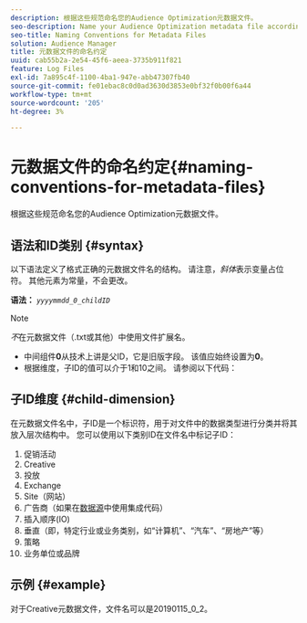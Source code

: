 ```yaml
---
description: 根据这些规范命名您的Audience Optimization元数据文件。
seo-description: Name your Audience Optimization metadata file according to these specifications.
seo-title: Naming Conventions for Metadata Files
solution: Audience Manager
title: 元数据文件的命名约定
uuid: cab55b2a-2e54-45f6-aeea-3735b911f821
feature: Log Files
exl-id: 7a895c4f-1100-4ba1-947e-abb47307fb40
source-git-commit: fe01ebac8c0d0ad3630d3853e0bf32f0b00f6a44
workflow-type: tm+mt
source-wordcount: '205'
ht-degree: 3%

---
```


# 元数据文件的命名约定{#naming-conventions-for-metadata-files}

根据这些规范命名您的Audience Optimization元数据文件。

## 语法和ID类别 {#syntax}

以下语法定义了格式正确的元数据文件名的结构。 请注意，*斜体*&#x200B;表示变量占位符。 其他元素为常量，不会更改。

**语法：** *`yyyymmdd_0_childID`*

>[!NOTE]
>
>*不*&#x200B;在元数据文件（.txt或其他）中使用文件扩展名。

<!--In the name syntax, you'll notice a parent ID variable. Don't confuse it with the parent ID used in the [metadata file contents](../../../reporting/audience-optimization-reports/metadata-files-intro/metadata-file-contents.md). These 2 variables seem similar, but they represent different things:-->

* 中间组件&#x200B;**0**&#x200B;从技术上讲是父ID，它是旧版字段。 该值应始终设置为&#x200B;**0**。
* 根据维度，子ID的值可以介于1和10之间。 请参阅以下代码：

## 子ID维度 {#child-dimension}

在元数据文件名中，子ID是一个标识符，用于对文件中的数据类型进行分类并将其放入层次结构中。 您可以使用以下类别ID在文件名中标记子ID：

1. 促销活动
1. Creative
1. 投放
1. Exchange
1. Site（网站）
1. 广告商（如果在[数据源](../../../features/manage-datasources.md#details)中使用集成代码）
1. 插入顺序(IO)
1. 垂直（即，特定行业或业务类别，如“计算机”、“汽车”、“房地产”等）
1. 策略
1. 业务单位或品牌

## 示例 {#example}

对于Creative元数据文件，文件名可以是20190115_0_2。

<!--Let's take a look at how you would use these IDs in a metadata file name. As an example, say your data file consists of campaign creatives. In this case, the campaign is a parent object and the creatives are child objects because they belong to, or are contained by, the campaign. As a result, you'd choose the following IDs for the metadata file name:

* Parent ID: `1` 
* Child ID: `2`

Your metadata file name would look like this: `20150827_1_2`

Sometimes, you might have data that does not belong to a parent object. Whenever this is the case, select ID 0 for the parent ID. In this case, your file title would look like this: `20150827_0_2`. -->

